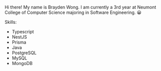 Hi there! My name is Brayden Wong. I am currently a 3rd year at Neumont College of Computer Science majoring in Software Engineering. 😀

Skills:

- Typescript
- NestJS
- Prisma
- Java
- PostgreSQL
- MySQL
- MongoDB
